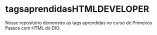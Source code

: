 # tagsaprendidasHTMLDEVELOPER
Nesse repositório demonstro as tags aprendidas no curso de Primeiros Passos com HTML do DIO.
